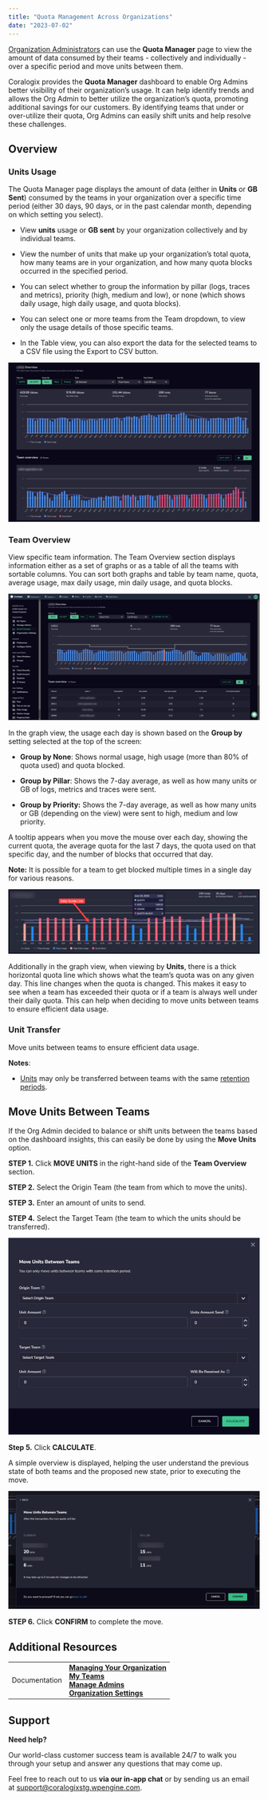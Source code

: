 ```yaml
---
title: "Quota Management Across Organizations"
date: "2023-07-02"
---
```


[Organization Administrators](http://www.coralogixstg.wpengine.com/docs/managing-your-organization) can use the **Quota Manager** page to view the amount of data consumed by their teams - collectively and individually - over a specific period and move units between them.

Coralogix provides the **Quota Manager** dashboard to enable Org Admins better visibility of their organization’s usage. It can help identify trends and allows the Org Admin to better utilize the organization’s quota, promoting additional savings for our customers. By identifying teams that under or over-utilize their quota, Org Admins can easily shift units and help resolve these challenges.

## Overview

### Units Usage

The Quota Manager page displays the amount of data (either in **Units** or **GB Sent**) consumed by the teams in your organization over a specific time period (either 30 days, 90 days, or in the past calendar month, depending on which setting you select).

- View **units** usage or **GB sent** by your organization collectively and by individual teams.

- View the number of units that make up your organization’s total quota, how many teams are in your organization, and how many quota blocks occurred in the specified period.

- You can select whether to group the information by pillar (logs, traces and metrics), priority (high, medium and low), or none (which shows daily usage, high daily usage, and quota blocks).

- You can select one or more teams from the Team dropdown, to view only the usage details of those specific teams.

- In the Table view, you can also export the data for the selected teams to a CSV file using the Export to CSV button.

![](images/Quota-Manager-Overview_Pillars-1024x647.png)

### Team Overview

View specific team information. The Team Overview section displays information either as a set of graphs or as a table of all the teams with sortable columns. You can sort both graphs and table by team name, quota, average usage, max daily usage, min daily usage, and quota blocks.

![](images/Quota-Manager-Team-Overview-Graph-GB-Sent-with-Pillars-1024x514.png)

In the graph view, the usage each day is shown based on the **Group by** setting selected at the top of the screen:

- **Group by None**: Shows normal usage, high usage (more than 80% of quota used) and quota blocked.

- **Group by Pillar**: Shows the 7-day average, as well as how many units or GB of logs, metrics and traces were sent.

- **Group by Priority:** Shows the 7-day average, as well as how many units or GB (depending on the view) were sent to high, medium and low priority.

A tooltip appears when you move the mouse over each day, showing the current quota, the average quota for the last 7 days, the quota used on that specific day, and the number of blocks that occurred that day.

**Note:** It is possible for a team to get blocked multiple times in a single day for various reasons.

![](images/Manage-Your-Organization-Quota-Management-Graph-Daily-Quota-Line-1024x263.png)

Additionally in the graph view, when viewing by **Units**, there is a thick horizontal quota line which shows what the team’s quota was on any given day. This line changes when the quota is changed. This makes it easy to see when a team has exceeded their quota or if a team is always well under their daily quota. This can help when deciding to move units between teams to ensure efficient data usage.

### Unit Transfer

Move units between teams to ensure efficient data usage.

**Notes**:

- [Units](https://coralogixstg.wpengine.com/docs/data-usage/) may only be transferred between teams with the same [retention periods](https://coralogixstg.wpengine.com/docs/archive-retention-policy/).

## Move Units Between Teams

If the Org Admin decided to balance or shift units between the teams based on the dashboard insights, this can easily be done by using the **Move Units** option.

**STEP 1.** Click **MOVE UNITS** in the right-hand side of the **Team Overview** section.

**STEP 2.** Select the Origin Team (the team from which to move the units).

**STEP 3.** Enter an amount of units to send.

**STEP 4.** Select the Target Team (the team to which the units should be transferred).

![](images/Move-Units-Between-Teams.png)

**Step 5.** Click **CALCULATE**.

A simple overview is displayed, helping the user understand the previous state of both teams and the proposed new state, prior to executing the move.

![](images/Quota-Manager-Move-Between-Teams.png)

**STEP 6.** Click **CONFIRM** to complete the move.

## Additional Resources

<table><tbody><tr><td>Documentation</td><td><strong><a href="http://www.coralogixstg.wpengine.com/docs/managing-your-organization">Managing Your Organization</a></strong><br><strong><strong><a href="http://www.coralogixstg.wpengine.com/docs/managing-your-organization-my-teams">My Teams</a></strong><br><a href="http://www.coralogixstg.wpengine.com/docs/managing-your-organization-manage-admins">Manage Admins</a></strong><br><a href="http://www.coralogixstg.wpengine.com/docs/managing-your-organization-organization-settings"><strong>Organization Settings</strong></a></td></tr></tbody></table>

## Support

**Need help?**

Our world-class customer success team is available 24/7 to walk you through your setup and answer any questions that may come up.

Feel free to reach out to us **via our in-app chat** or by sending us an email at [support@coralogixstg.wpengine.com](mailto:support@coralogixstg.wpengine.com).
